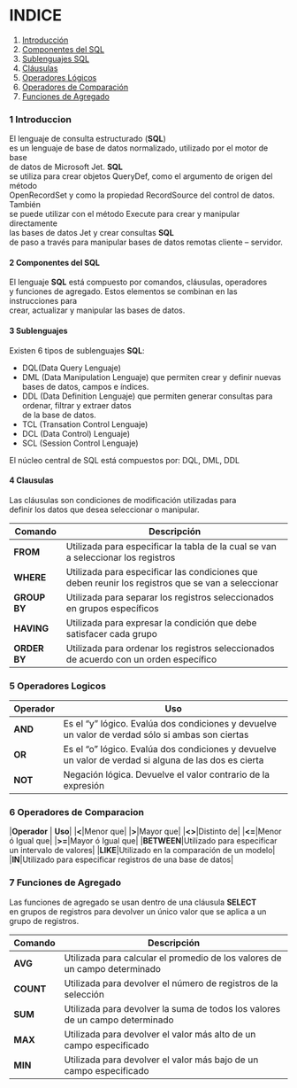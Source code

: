 # INDICE

1. [Introducción](#1-Introduccion)
2. [Componentes del SQL](#2-Componentes-del-SQL)
3. [Sublenguajes SQL](#3-Comandos-DLL)
4. [Cláusulas](#4-Clausulas)
5. [Operadores Lógicos](#5-Operadores-Logicos)
6. [Operadores de Comparación](#6-Operadores-de-Comparacion)
7. [Funciones de Agregado](#7-Funciones-de-Agregado)



### 1 Introduccion

El  lenguaje de consulta estructurado (****SQL****)  
es un lenguaje de base de datos normalizado, utilizado por el motor de base  
de datos de Microsoft Jet.  **SQL**  
se utiliza para crear objetos QueryDef, como el argumento de origen del método  
OpenRecordSet y como la propiedad RecordSource del control de datos. También  
se puede utilizar con el método Execute para crear y manipular directamente  
las bases de datos Jet y crear consultas  **SQL**  
de paso a través para manipular bases de datos remotas cliente – servidor.

#### 2 Componentes del SQL

El  lenguaje  **SQL**  está compuesto por comandos, cláusulas, operadores  
y funciones de agregado. Estos elementos se combinan en las instrucciones para  
crear, actualizar y manipular las bases de datos.

#### 3 Sublenguajes 

Existen  6 tipos de sublenguajes  **SQL**:

-   DQL(Data Query Lenguaje)
-   DML (Data Manipulation Lenguaje) que permiten crear y definir nuevas bases de datos, campos e índices.
-   DDL (Data Definition Lenguaje) que permiten generar consultas para ordenar, filtrar y extraer datos  
    de la base de datos.
-   TCL (Transation Control Lenguaje) 
-   DCL (Data Control) Lenguaje)
-   SCL (Session Control Lenguaje)

El núcleo central de SQL está compuestos por: 
DQL, DML, DDL

#### 4 Clausulas

Las cláusulas son condiciones de modificación utilizadas para  
definir los datos que desea seleccionar o manipular.

|**Comando** | **Descripción**|
| --- | --- |
|**FROM**| Utilizada para especificar la tabla de la cual se van a seleccionar los registros|
|**WHERE**|Utilizada para especificar las condiciones que deben reunir los registros que se van a seleccionar|
|**GROUP  BY**|Utilizada para separar los registros seleccionados en grupos específicos|
|**HAVING**|Utilizada para expresar la condición que debe satisfacer cada grupo|
|**ORDER  BY**|Utilizada para ordenar los registros seleccionados de acuerdo con un orden específico|

### 5 Operadores Logicos

|**Operador**  |  **Uso**|
|---|---|
|**AND**|Es  el “y” lógico. Evalúa dos condiciones y devuelve un valor de verdad sólo si ambas son ciertas|
|**OR**|Es  el “o” lógico. Evalúa dos condiciones y devuelve un valor de verdad si alguna de las dos es cierta|
|**NOT**|Negación  lógica. Devuelve el valor contrario de la expresión|

### 6 Operadores de Comparacion

|**Operador** | **Uso**|
|**<**|Menor que|
|**>**|Mayor  que|
|**<>**|Distinto  de|
|**<=**|Menor  ó Igual que|
|**>=**|Mayor  ó Igual que|
|**BETWEEN**|Utilizado para especificar un intervalo de valores|
|**LIKE**|Utilizado en la comparación de un modelo|
|**IN**|Utilizado para especificar registros de una base de datos|

### 7 Funciones de Agregado

Las  funciones de agregado se usan dentro de una cláusula  **SELECT**  
en grupos de registros para devolver un único valor que se aplica a un  
grupo de registros.

|**Comando** |**Descripción**|
| --- | --- |
|**AVG**|Utilizada para calcular el promedio de los valores de un campo determinado|
|**COUNT**|Utilizada para devolver el número de registros de la selección|
|**SUM**|Utilizada para devolver la suma de todos los valores de un campo determinado|
|**MAX**|Utilizada para devolver el valor más alto de un campo especificado|
|**MIN**|Utilizada para devolver el valor más bajo de un campo especificado|
